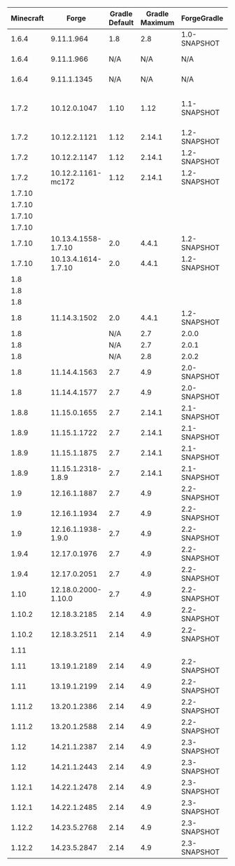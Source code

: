 | Minecraft |        Forge        | Gradle Default | Gradle Maximum | ForgeGradle  | Mappings Default  | Mappings Maximum  | MCP  | Java Minimum | Java Maximum |  Promotion  | Notes |
| --------- | ------------------- | -------------- | -------------- | ------------ | ----------------- | ----------------- | ---- | ------------ | ------------ | ----------- | ----- |
| 1.6.4     | 9.11.1.964          | 1.8            | 2.8            | 1.0-SNAPSHOT | N/A               | N/A               | 8.11 | 6            | 8            |             | Requires Java 7 to setupDecompWorkspace |
| 1.6.4     | 9.11.1.966          | N/A            | N/A            | N/A          | N/A               | N/A               | 8.11 | 6            | 8            |             | Use Scala 1.10.2, Patch Failures |
| 1.6.4     | 9.11.1.1345         | N/A            | N/A            | N/A          | N/A               | N/A               | 8.11 | 6            | 8            | LB/RB       | Use Scala 1.10.2, Patch Failures |
| 1.7.2     | 10.12.0.1047        | 1.10           | 1.12           | 1.1-SNAPSHOT | N/A               | N/A               | 9.03 | 6            | 8            |             | Requires Java 7 to setupDecompWorkspace, Last 1.7.2 version for FG1.1 |
| 1.7.2     | 10.12.2.1121        | 1.12           | 2.14.1         | 1.2-SNAPSHOT | N/A               | N/A               | 9.03 | 6            | 8            | RB          |       |
| 1.7.2     | 10.12.2.1147        | 1.12           | 2.14.1         | 1.2-SNAPSHOT | N/A               | N/A               | 9.03 | 6            | 8            | LB          |       |
| 1.7.2     | 10.12.2.1161-mc172  | 1.12           | 2.14.1         | 1.2-SNAPSHOT | N/A               | N/A               | 9.03 | 6            | 8            |             | Newer than LB |
| 1.7.10    |                     |                |                |              |                   | stable_8          | 9.08 | 6            | 8            | Mappings    |       |
| 1.7.10    |                     |                |                |              |                   | stable_9          | 9.08 | 6            | 8            | Mappings    |       |
| 1.7.10    |                     |                |                |              |                   | stable_10         | 9.08 | 6            | 8            | Mappings    |       |
| 1.7.10    |                     |                |                |              |                   | stable_11         | 9.08 | 6            | 8            | Mappings    |       |
| 1.7.10    | 10.13.4.1558-1.7.10 | 2.0            | 4.4.1          | 1.2-SNAPSHOT | Unspecified       | stable_12         | 9.08 | 6            | 8            | RB          |       |
| 1.7.10    | 10.13.4.1614-1.7.10 | 2.0            | 4.4.1          | 1.2-SNAPSHOT | Unspecified       | stable_12         | 9.08 | 6            | 8            | LB          |       |
| 1.8       |                     |                |                |              |                   | stable_15         | 9.10 | 6            | 8            | Mappings    |       |
| 1.8       |                     |                |                |              |                   | stable_16         | 9.10 | 6            | 8            | Mappings    |       |
| 1.8       |                     |                |                |              |                   | stable_17         | 9.10 | 6            | 8            | Mappings    |       |
| 1.8       | 11.14.3.1502        | 2.0            | 4.4.1          | 1.2-SNAPSHOT | snapshot_20141130 | stable_18         | 9.10 | 6            | 8            |             | Last 1.8 version for FG1.2 & Seperate FML |
| 1.8       |                     | N/A            | 2.7            | 2.0.0        |                   |                   | 9.10 | 6            | 8            | ForgeGradle |       |
| 1.8       |                     | N/A            | 2.7            | 2.0.1        |                   |                   | 9.10 | 6            | 8            | ForgeGradle |       |
| 1.8       |                     | N/A            | 2.8            | 2.0.2        |                   |                   | 9.10 | 6            | 8            | ForgeGradle |       |
| 1.8       | 11.14.4.1563        | 2.7            | 4.9            | 2.0-SNAPSHOT | snapshot_20141130 | stable_18         | 9.10 | 6            | 8            | RB          |       |
| 1.8       | 11.14.4.1577        | 2.7            | 4.9            | 2.0-SNAPSHOT | snapshot_20141130 | stable_18         | 9.10 | 6            | 8            | LB          |       |
| 1.8.8     | 11.15.0.1655        | 2.7            | 2.14.1         | 2.1-SNAPSHOT | snapshot_20151122 | stable_20         | 9.18 | 6            | 8            | LB          | No 1.8.8 RB |
| 1.8.9     | 11.15.1.1722        | 2.7            | 2.14.1         | 2.1-SNAPSHOT | stable_20         | stable_22         | 9.19 | 6            | 8            | RB          |       |
| 1.8.9     | 11.15.1.1875        | 2.7            | 2.14.1         | 2.1-SNAPSHOT | stable_20         | stable_22         | 9.19 | 6            | 8            |             |       |
| 1.8.9     | 11.15.1.2318-1.8.9  | 2.7            | 2.14.1         | 2.1-SNAPSHOT | stable_20         | stable_22         | 9.19 | 6            | 8            | LB          |       |
| 1.9       | 12.16.1.1887        | 2.7            | 4.9            | 2.2-SNAPSHOT | snapshot_20160312 | stable_24         | 9.24 | 6            | 8            | RB          |       |
| 1.9       | 12.16.1.1934        | 2.7            | 4.9            | 2.2-SNAPSHOT | snapshot_20160312 | stable_24         | 9.24 | 6            | 8            |             |       |
| 1.9       | 12.16.1.1938-1.9.0  | 2.7            | 4.9            | 2.2-SNAPSHOT | snapshot_20160312 | stable_24         | 9.24 | 6            | 8            |             | No 1.9 LB |
| 1.9.4     | 12.17.0.1976        | 2.7            | 4.9            | 2.2-SNAPSHOT | snapshot_20160518 | stable_26         | 9.28 | 6            | 8            | RB          |       |
| 1.9.4     | 12.17.0.2051        | 2.7            | 4.9            | 2.2-SNAPSHOT | snapshot_20160518 | stable_26         | 9.28 | 6            | 8            | LB          |       |
| 1.10      | 12.18.0.2000-1.10.0 | 2.7            | 4.9            | 2.2-SNAPSHOT | snapshot_20160518 | stable_26         | 9.31 | 6            | 8            | LB          | No 1.10 RB |
| 1.10.2    | 12.18.3.2185        | 2.14           | 4.9            | 2.2-SNAPSHOT | snapshot_20161111 | stable_29         | 9.31 | 6            | 8            | RB          |       |
| 1.10.2    | 12.18.3.2511        | 2.14           | 4.9            | 2.2-SNAPSHOT | snapshot_20161111 | stable_29         | 9.31 | 6            | 8            | LB          |       |
| 1.11      |                     |                |                |              |                   | stable_31         | 9.35 | 6            | 8            | Mappings    |       |
| 1.11      | 13.19.1.2189        | 2.14           | 4.9            | 2.2-SNAPSHOT | snapshot_20161111 | stable_32         | 9.35 | 6            | 8            | RB          |       |
| 1.11      | 13.19.1.2199        | 2.14           | 4.9            | 2.2-SNAPSHOT | snapshot_20161220 | stable_32         | 9.35 | 6            | 8            | LB          |       |
| 1.11.2    | 13.20.1.2386        | 2.14           | 4.9            | 2.2-SNAPSHOT | snapshot_20161220 | stable_32         | 9.37 | 6            | 8            | RB          |       |
| 1.11.2    | 13.20.1.2588        | 2.14           | 4.9            | 2.2-SNAPSHOT | snapshot_20161220 | stable_32         | 9.37 | 6            | 8            | LB          |       |
| 1.12      | 14.21.1.2387        | 2.14           | 4.9            | 2.3-SNAPSHOT | snapshot_20170624 | stable_39         | 9.40 | 6            | 8            | RB          |       |
| 1.12      | 14.21.1.2443        | 2.14           | 4.9            | 2.3-SNAPSHOT | snapshot_20170624 | stable_39         | 9.40 | 6            | 8            | LB          |       |
| 1.12.1    | 14.22.1.2478        | 2.14           | 4.9            | 2.3-SNAPSHOT | snapshot_20170624 | stable_39         | 9.41 | 6            | 8            | RB          |       |
| 1.12.1    | 14.22.1.2485        | 2.14           | 4.9            | 2.3-SNAPSHOT | snapshot_20170624 | stable_39         | 9.41 | 6            | 8            | LB          |       |
| 1.12.2    | 14.23.5.2768        | 2.14           | 4.9            | 2.3-SNAPSHOT | snapshot_20171003 | stable_39         | 9.42 | 6            | 8            | RB          |       |
| 1.12.2    | 14.23.5.2847        | 2.14           | 4.9            | 2.3-SNAPSHOT | snapshot_20171003 | stable_39         | 9.42 | 6            | 8            | LB          |       |
